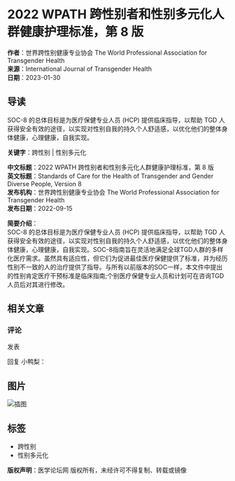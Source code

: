 # 2022 WPATH 跨性别者和性别多元化人群健康护理标准，第 8 版

**作者**：世界跨性别健康专业协会 The World Professional Association for Transgender Health  
**来源**：International Journal of Transgender Health  
**日期**：2023-01-30  

## 导读

SOC-8 的总体目标是为医疗保健专业人员 (HCP) 提供临床指导，以帮助 TGD 人获得安全有效的途径，以实现对性别自我的持久个人舒适感，以优化他们的整体身体健康，心理健康，自我实现。

**关键字**：跨性别 | 性别多元化  

**中文标题**：2022 WPATH 跨性别者和性别多元化人群健康护理标准，第 8 版  
**英文标题**：Standards of Care for the Health of Transgender and Gender Diverse People, Version 8  
**发布机构**：世界跨性别健康专业协会 The World Professional Association for Transgender Health  
**发布日期**：2022-09-15  

**简要介绍**：  
SOC-8 的总体目标是为医疗保健专业人员 (HCP) 提供临床指导，以帮助 TGD 人获得安全有效的途径，以实现对性别自我的持久个人舒适感，以优化他们的整体身体健康，心理健康，自我实现。SOC-8指南旨在灵活地满足全球TGD人群的多样化医疗需求。虽然具有适应性，但它们为促进最佳医疗保健提供了标准，并为经历性别不一致的人的治疗提供了指导。与所有以前版本的SOC一样，本文件中提出的性别肯定医疗干预标准是临床指南;个别医疗保健专业人员和计划可在咨询TGD人员后对其进行修改。

## 相关文章

### 评论

发表

回复 小鸭梨：

## 图片

![插图](https://www.cmt.com.cn/statics/sublist/images/tou.jpg)  

## 标签

- 跨性别
- 性别多元化

**版权声明**：医学论坛网 版权所有，未经许可不得复制、转载或镜像